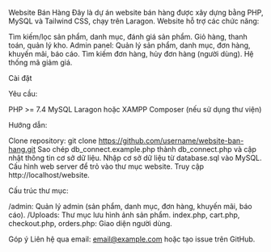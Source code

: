 Website Bán Hàng
Đây là dự án website bán hàng được xây dựng bằng PHP, MySQL và Tailwind CSS, chạy trên Laragon. Website hỗ trợ các chức năng:

Tìm kiếm/lọc sản phẩm, danh mục, đánh giá sản phẩm.
Giỏ hàng, thanh toán, quản lý kho.
Admin panel: Quản lý sản phẩm, danh mục, đơn hàng, khuyến mãi, báo cáo.
Tìm kiếm đơn hàng, hủy đơn hàng (người dùng).
Hệ thống mã giảm giá.

Cài đặt

Yêu cầu:

PHP >= 7.4
MySQL
Laragon hoặc XAMPP
Composer (nếu sử dụng thư viện)

Hướng dẫn:

Clone repository: git clone https://github.com/username/website-ban-hang.git
Sao chép db_connect.example.php thành db_connect.php và cập nhật thông tin cơ sở dữ liệu.
Nhập cơ sở dữ liệu từ database.sql vào MySQL.
Cấu hình web server để trỏ vào thư mục website.
Truy cập http://localhost/website.

Cấu trúc thư mục:

/admin: Quản lý admin (sản phẩm, danh mục, đơn hàng, khuyến mãi, báo cáo).
/Uploads: Thư mục lưu hình ảnh sản phẩm.
index.php, cart.php, checkout.php, orders.php: Giao diện người dùng.

Góp ý
Liên hệ qua email: email@example.com hoặc tạo issue trên GitHub.

